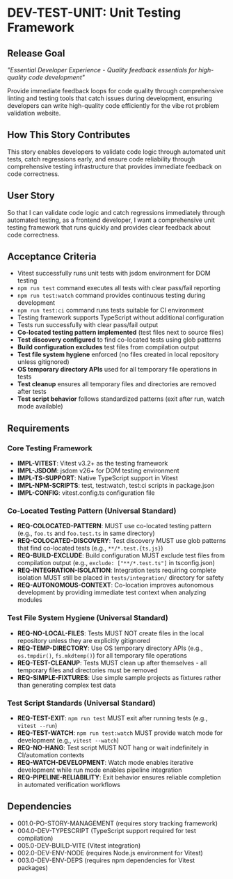 # DEV-TEST-UNIT: Unit Testing Framework

## Release Goal

_"Essential Developer Experience - Quality feedback essentials for high-quality code development"_

Provide immediate feedback loops for code quality through comprehensive linting and testing tools that catch issues during development, ensuring developers can write high-quality code efficiently for the vibe rot problem validation website.

## How This Story Contributes

This story enables developers to validate code logic through automated unit tests, catch regressions early, and ensure code reliability through comprehensive testing infrastructure that provides immediate feedback on code correctness.

## User Story

So that I can validate code logic and catch regressions immediately through automated testing, as a frontend developer, I want a comprehensive unit testing framework that runs quickly and provides clear feedback about code correctness.

## Acceptance Criteria

- Vitest successfully runs unit tests with jsdom environment for DOM testing
- `npm run test` command executes all tests with clear pass/fail reporting
- `npm run test:watch` command provides continuous testing during development
- `npm run test:ci` command runs tests suitable for CI environment
- Testing framework supports TypeScript without additional configuration
- Tests run successfully with clear pass/fail output
- **Co-located testing pattern implemented** (test files next to source files)
- **Test discovery configured** to find co-located tests using glob patterns
- **Build configuration excludes** test files from compilation output
- **Test file system hygiene** enforced (no files created in local repository unless gitignored)
- **OS temporary directory APIs** used for all temporary file operations in tests
- **Test cleanup** ensures all temporary files and directories are removed after tests
- **Test script behavior** follows standardized patterns (exit after run, watch mode available)

## Requirements

### Core Testing Framework

- **IMPL-VITEST**: Vitest v3.2+ as the testing framework
- **IMPL-JSDOM**: jsdom v26+ for DOM testing environment
- **IMPL-TS-SUPPORT**: Native TypeScript support in Vitest
- **IMPL-NPM-SCRIPTS**: test, test:watch, test:ci scripts in package.json
- **IMPL-CONFIG**: vitest.config.ts configuration file

### Co-Located Testing Pattern (Universal Standard)

- **REQ-COLOCATED-PATTERN**: MUST use co-located testing pattern (e.g., `foo.ts` and `foo.test.ts` in same directory)
- **REQ-COLOCATED-DISCOVERY**: Test discovery MUST use glob patterns that find co-located tests (e.g., `**/*.test.{ts,js}`)
- **REQ-BUILD-EXCLUDE**: Build configuration MUST exclude test files from compilation output (e.g., `exclude: ["**/*.test.ts"]` in tsconfig.json)
- **REQ-INTEGRATION-ISOLATION**: Integration tests requiring complete isolation MUST still be placed in `tests/integration/` directory for safety
- **REQ-AUTONOMOUS-CONTEXT**: Co-location improves autonomous development by providing immediate test context when analyzing modules

### Test File System Hygiene (Universal Standard)

- **REQ-NO-LOCAL-FILES**: Tests MUST NOT create files in the local repository unless they are explicitly gitignored
- **REQ-TEMP-DIRECTORY**: Use OS temporary directory APIs (e.g., `os.tmpdir()`, `fs.mkdtemp()`) for all temporary file operations
- **REQ-TEST-CLEANUP**: Tests MUST clean up after themselves - all temporary files and directories must be removed
- **REQ-SIMPLE-FIXTURES**: Use simple sample projects as fixtures rather than generating complex test data

### Test Script Standards (Universal Standard)

- **REQ-TEST-EXIT**: `npm run test` MUST exit after running tests (e.g., `vitest --run`)
- **REQ-TEST-WATCH**: `npm run test:watch` MUST provide watch mode for development (e.g., `vitest --watch`)
- **REQ-NO-HANG**: Test script MUST NOT hang or wait indefinitely in CI/automation contexts
- **REQ-WATCH-DEVELOPMENT**: Watch mode enables iterative development while run mode enables pipeline integration
- **REQ-PIPELINE-RELIABILITY**: Exit behavior ensures reliable completion in automated verification workflows

## Dependencies

- 001.0-PO-STORY-MANAGEMENT (requires story tracking framework)
- 004.0-DEV-TYPESCRIPT (TypeScript support required for test compilation)
- 005.0-DEV-BUILD-VITE (Vitest integration)
- 002.0-DEV-ENV-NODE (requires Node.js environment for Vitest)
- 003.0-DEV-ENV-DEPS (requires npm dependencies for Vitest packages)
